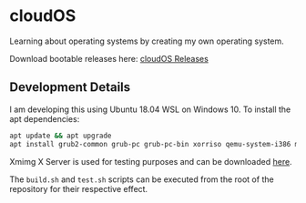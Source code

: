 # cloudOS

Learning about operating systems by creating my own operating system.

Download bootable releases here: [cloudOS Releases](http://www.mediafire.com/folder/f2c7bklvpphhy/releases)

## Development Details

I am developing this using Ubuntu 18.04 WSL on Windows 10. To install the apt dependencies:

```bash
apt update && apt upgrade
apt install grub2-common grub-pc grub-pc-bin xorriso qemu-system-i386 make g++ binutils libc6-dev-i386
```

Xmimg X Server is used for testing purposes and can be downloaded [here](https://sourceforge.net/projects/xming/).

The `build.sh` and `test.sh` scripts can be executed from the root of the repository for their respective effect.
